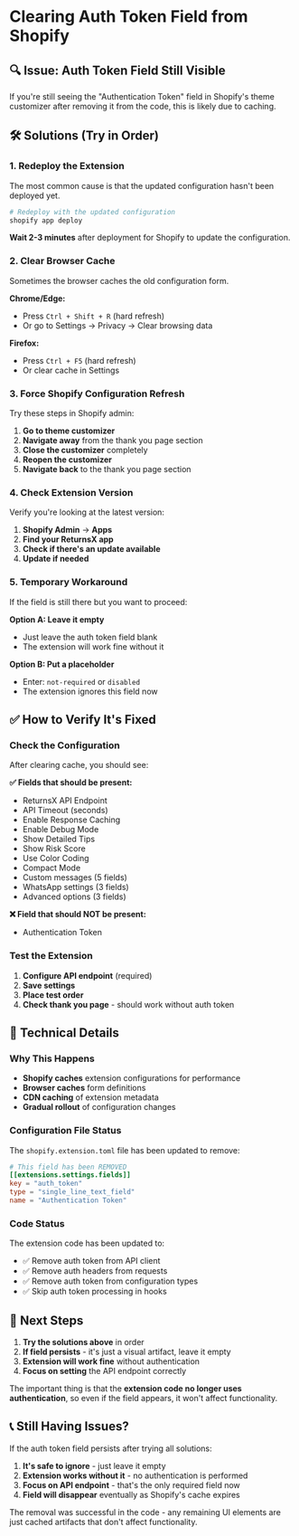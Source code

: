 # Clearing Auth Token Field from Shopify

## 🔍 Issue: Auth Token Field Still Visible

If you're still seeing the "Authentication Token" field in Shopify's theme customizer after removing it from the code, this is likely due to caching.

## 🛠️ Solutions (Try in Order)

### 1. Redeploy the Extension
The most common cause is that the updated configuration hasn't been deployed yet.

```bash
# Redeploy with the updated configuration
shopify app deploy
```

**Wait 2-3 minutes** after deployment for Shopify to update the configuration.

### 2. Clear Browser Cache
Sometimes the browser caches the old configuration form.

**Chrome/Edge:**
- Press `Ctrl + Shift + R` (hard refresh)
- Or go to Settings → Privacy → Clear browsing data

**Firefox:**
- Press `Ctrl + F5` (hard refresh)
- Or clear cache in Settings

### 3. Force Shopify Configuration Refresh
Try these steps in Shopify admin:

1. **Go to theme customizer**
2. **Navigate away** from the thank you page section
3. **Close the customizer** completely
4. **Reopen the customizer**
5. **Navigate back** to the thank you page section

### 4. Check Extension Version
Verify you're looking at the latest version:

1. **Shopify Admin** → **Apps**
2. **Find your ReturnsX app**
3. **Check if there's an update available**
4. **Update if needed**

### 5. Temporary Workaround
If the field is still there but you want to proceed:

**Option A: Leave it empty**
- Just leave the auth token field blank
- The extension will work fine without it

**Option B: Put a placeholder**
- Enter: `not-required` or `disabled`
- The extension ignores this field now

## ✅ How to Verify It's Fixed

### Check the Configuration
After clearing cache, you should see:

**✅ Fields that should be present:**
- ReturnsX API Endpoint
- API Timeout (seconds)
- Enable Response Caching
- Enable Debug Mode
- Show Detailed Tips
- Show Risk Score
- Use Color Coding
- Compact Mode
- Custom messages (5 fields)
- WhatsApp settings (3 fields)
- Advanced options (3 fields)

**❌ Field that should NOT be present:**
- Authentication Token

### Test the Extension
1. **Configure API endpoint** (required)
2. **Save settings**
3. **Place test order**
4. **Check thank you page** - should work without auth token

## 🔧 Technical Details

### Why This Happens
- **Shopify caches** extension configurations for performance
- **Browser caches** form definitions
- **CDN caching** of extension metadata
- **Gradual rollout** of configuration changes

### Configuration File Status
The `shopify.extension.toml` file has been updated to remove:
```toml
# This field has been REMOVED
[[extensions.settings.fields]]
key = "auth_token"
type = "single_line_text_field"
name = "Authentication Token"
```

### Code Status
The extension code has been updated to:
- ✅ Remove auth token from API client
- ✅ Remove auth headers from requests  
- ✅ Remove auth token from configuration types
- ✅ Skip auth token processing in hooks

## 🚀 Next Steps

1. **Try the solutions above** in order
2. **If field persists** - it's just a visual artifact, leave it empty
3. **Extension will work fine** without authentication
4. **Focus on setting** the API endpoint correctly

The important thing is that the **extension code no longer uses authentication**, so even if the field appears, it won't affect functionality.

## 📞 Still Having Issues?

If the auth token field persists after trying all solutions:

1. **It's safe to ignore** - just leave it empty
2. **Extension works without it** - no authentication is performed
3. **Focus on API endpoint** - that's the only required field now
4. **Field will disappear** eventually as Shopify's cache expires

The removal was successful in the code - any remaining UI elements are just cached artifacts that don't affect functionality.